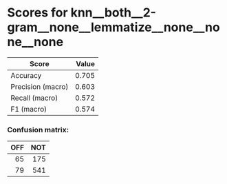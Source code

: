 # Scores for knn__both__2-gram__none__lemmatize__none__none__none
|      Score      |Value|
|-----------------|----:|
|Accuracy         |0.705|
|Precision (macro)|0.603|
|Recall (macro)   |0.572|
|F1 (macro)       |0.574|

### Confusion matrix:
|OFF|NOT|
|--:|--:|
| 65|175|
| 79|541|
